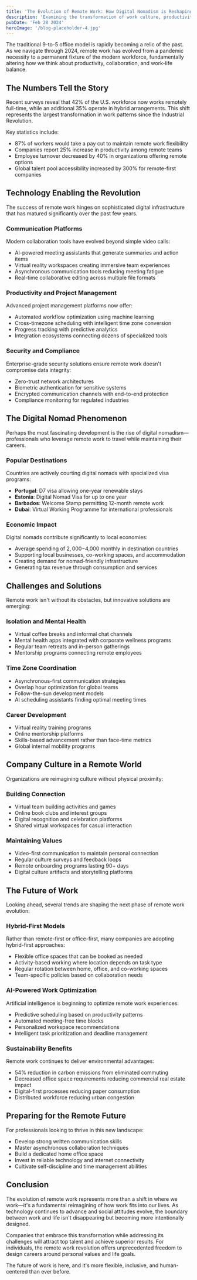 ```yaml
---
title: 'The Evolution of Remote Work: How Digital Nomadism is Reshaping the Global Workforce'
description: 'Examining the transformation of work culture, productivity tools, and the rise of location-independent careers in the post-pandemic era.'
pubDate: 'Feb 28 2024'
heroImage: '/blog-placeholder-4.jpg'
---
```


The traditional 9-to-5 office model is rapidly becoming a relic of the past. As we navigate through 2024, remote work has evolved from a pandemic necessity to a permanent fixture of the modern workforce, fundamentally altering how we think about productivity, collaboration, and work-life balance.

## The Numbers Tell the Story

Recent surveys reveal that 42% of the U.S. workforce now works remotely full-time, while an additional 35% operate in hybrid arrangements. This shift represents the largest transformation in work patterns since the Industrial Revolution.

Key statistics include:

- 87% of workers would take a pay cut to maintain remote work flexibility
- Companies report 25% increase in productivity among remote teams
- Employee turnover decreased by 40% in organizations offering remote options
- Global talent pool accessibility increased by 300% for remote-first companies

## Technology Enabling the Revolution

The success of remote work hinges on sophisticated digital infrastructure that has matured significantly over the past few years.

### Communication Platforms

Modern collaboration tools have evolved beyond simple video calls:

- AI-powered meeting assistants that generate summaries and action items
- Virtual reality workspaces creating immersive team experiences
- Asynchronous communication tools reducing meeting fatigue
- Real-time collaborative editing across multiple file formats

### Productivity and Project Management

Advanced project management platforms now offer:

- Automated workflow optimization using machine learning
- Cross-timezone scheduling with intelligent time zone conversion
- Progress tracking with predictive analytics
- Integration ecosystems connecting dozens of specialized tools

### Security and Compliance

Enterprise-grade security solutions ensure remote work doesn't compromise data integrity:

- Zero-trust network architectures
- Biometric authentication for sensitive systems
- Encrypted communication channels with end-to-end protection
- Compliance monitoring for regulated industries

## The Digital Nomad Phenomenon

Perhaps the most fascinating development is the rise of digital nomadism—professionals who leverage remote work to travel while maintaining their careers.

### Popular Destinations

Countries are actively courting digital nomads with specialized visa programs:

- **Portugal**: D7 visa allowing one-year renewable stays
- **Estonia**: Digital Nomad Visa for up to one year
- **Barbados**: Welcome Stamp permitting 12-month remote work
- **Dubai**: Virtual Working Programme for international professionals

### Economic Impact

Digital nomads contribute significantly to local economies:

- Average spending of $2,000-$4,000 monthly in destination countries
- Supporting local businesses, co-working spaces, and accommodation
- Creating demand for nomad-friendly infrastructure
- Generating tax revenue through consumption and services

## Challenges and Solutions

Remote work isn't without its obstacles, but innovative solutions are emerging:

### Isolation and Mental Health

- Virtual coffee breaks and informal chat channels
- Mental health apps integrated with corporate wellness programs
- Regular team retreats and in-person gatherings
- Mentorship programs connecting remote employees

### Time Zone Coordination

- Asynchronous-first communication strategies
- Overlap hour optimization for global teams
- Follow-the-sun development models
- AI scheduling assistants finding optimal meeting times

### Career Development

- Virtual reality training programs
- Online mentorship platforms
- Skills-based advancement rather than face-time metrics
- Global internal mobility programs

## Company Culture in a Remote World

Organizations are reimagining culture without physical proximity:

### Building Connection

- Virtual team building activities and games
- Online book clubs and interest groups
- Digital recognition and celebration platforms
- Shared virtual workspaces for casual interaction

### Maintaining Values

- Video-first communication to maintain personal connection
- Regular culture surveys and feedback loops
- Remote onboarding programs lasting 90+ days
- Digital culture artifacts and storytelling platforms

## The Future of Work

Looking ahead, several trends are shaping the next phase of remote work evolution:

### Hybrid-First Models

Rather than remote-first or office-first, many companies are adopting hybrid-first approaches:

- Flexible office spaces that can be booked as needed
- Activity-based working where location depends on task type
- Regular rotation between home, office, and co-working spaces
- Team-specific policies based on collaboration needs

### AI-Powered Work Optimization

Artificial intelligence is beginning to optimize remote work experiences:

- Predictive scheduling based on productivity patterns
- Automated meeting-free time blocks
- Personalized workspace recommendations
- Intelligent task prioritization and deadline management

### Sustainability Benefits

Remote work continues to deliver environmental advantages:

- 54% reduction in carbon emissions from eliminated commuting
- Decreased office space requirements reducing commercial real estate impact
- Digital-first processes reducing paper consumption
- Distributed workforce reducing urban congestion

## Preparing for the Remote Future

For professionals looking to thrive in this new landscape:

- Develop strong written communication skills
- Master asynchronous collaboration techniques
- Build a dedicated home office space
- Invest in reliable technology and internet connectivity
- Cultivate self-discipline and time management abilities

## Conclusion

The evolution of remote work represents more than a shift in where we work—it's a fundamental reimagining of how work fits into our lives. As technology continues to advance and social attitudes evolve, the boundary between work and life isn't disappearing but becoming more intentionally designed.

Companies that embrace this transformation while addressing its challenges will attract top talent and achieve superior results. For individuals, the remote work revolution offers unprecedented freedom to design careers around personal values and life goals.

The future of work is here, and it's more flexible, inclusive, and human-centered than ever before.